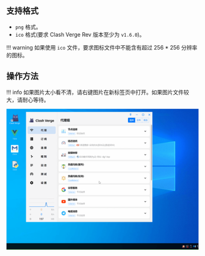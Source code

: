 ## 支持格式

- `png` 格式。
- `ico` 格式(要求 Clash Verge Rev 版本至少为 `v1.6.0`)。

<!-- prettier-ignore -->
!!! warning
    如果使用 `ico` 文件，要求图标文件中不能含有超过 256 * 256 分辨率的图标。

## 操作方法

<!-- prettier-ignore -->
!!! info
    如果图片太小看不清，请右键图片在新标签页中打开。如果图片文件较大，请耐心等待。

![自定义托盘图标](../assets/guide/tray_icon/tray_icon.gif)
